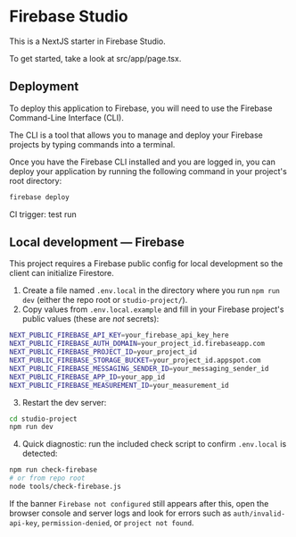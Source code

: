 # Firebase Studio

This is a NextJS starter in Firebase Studio.

To get started, take a look at src/app/page.tsx.

## Deployment

To deploy this application to Firebase, you will need to use the Firebase Command-Line Interface (CLI).

The CLI is a tool that allows you to manage and deploy your Firebase projects by typing commands into a terminal.

Once you have the Firebase CLI installed and you are logged in, you can deploy your application by running the following command in your project's root directory:

```bash
firebase deploy
```

CI trigger: test run

## Local development — Firebase

This project requires a Firebase public config for local development so the client can initialize Firestore.

1. Create a file named `.env.local` in the directory where you run `npm run dev` (either the repo root or `studio-project/`).
2. Copy values from `.env.local.example` and fill in your Firebase project's public values (these are *not* secrets):

```bash
NEXT_PUBLIC_FIREBASE_API_KEY=your_firebase_api_key_here
NEXT_PUBLIC_FIREBASE_AUTH_DOMAIN=your_project_id.firebaseapp.com
NEXT_PUBLIC_FIREBASE_PROJECT_ID=your_project_id
NEXT_PUBLIC_FIREBASE_STORAGE_BUCKET=your_project_id.appspot.com
NEXT_PUBLIC_FIREBASE_MESSAGING_SENDER_ID=your_messaging_sender_id
NEXT_PUBLIC_FIREBASE_APP_ID=your_app_id
NEXT_PUBLIC_FIREBASE_MEASUREMENT_ID=your_measurement_id
```

3. Restart the dev server:

```bash
cd studio-project
npm run dev
```

4. Quick diagnostic: run the included check script to confirm `.env.local` is detected:

```bash
npm run check-firebase
# or from repo root
node tools/check-firebase.js
```

If the banner `Firebase not configured` still appears after this, open the browser console and server logs and look for errors such as `auth/invalid-api-key`, `permission-denied`, or `project not found`.
 
